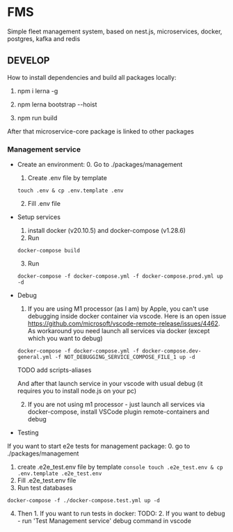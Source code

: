 # FMS
Simple fleet management system, based on nest.js, microservices, docker, postgres, kafka and redis

## DEVELOP

How to install dependencies and build all packages locally:

1. npm i lerna -g

2. npm lerna bootstrap --hoist

3. npm run build

After that microservice-core package is linked to other packages

### Management service

* Create an environment:
  0. Go to ./packages/management
  1. Create .env file by template
    ```console
    touch .env & cp .env.template .env
    ```
  2. Fill .env file

* Setup services
  1. install docker (v20.10.5) and docker-compose (v1.28.6)
  2. Run
  ```console
  docker-compose build
  ```
  3. Run
  ```console 
  docker-compose -f docker-compose.yml -f docker-compose.prod.yml up -d
  ```

* Debug
  1. If you are using M1 processor (as I am) by Apple, you can't use debugging inside docker container via vscode. Here is an open issue https://github.com/microsoft/vscode-remote-release/issues/4462.
  As workaround you need launch all services via docker (except which you want to debug)
   ```console 
  docker-compose -f docker-compose.yml -f docker-compose.dev-general.yml -f NOT_DEBUGGING_SERVICE_COMPOSE_FILE_1 up -d
  ```
  TODO add scripts-aliases
  
  And after that launch service in your vscode with usual debug (it requires you to install node.js on your pc)

  2. If you are not using m1 processor - just launch all services via docker-compose, install VSCode plugin remote-containers and debug

* Testing

If you want to start e2e tests for management package:
  0. go to ./packages/management
  1. create .e2e_test.env file by template
    ```console
    touch .e2e_test.env & cp .env.template .e2e_test.env
    ```
  2. Fill .e2e_test.env file
  3. Run test databases
  ```console 
  docker-compose -f ./docker-compose.test.yml up -d
  ```
  4. Then
    1. If you want to run tests in docker: TODO:
    2. If you want to debug - run 'Test Management service' debug command in vscode